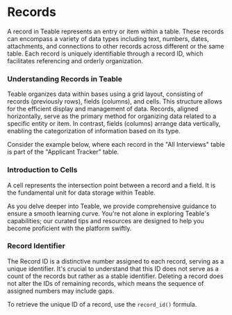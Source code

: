 # Records

A record in Teable represents an entry or item within a table. These records can encompass a variety of data types including text, numbers, dates, attachments, and connections to other records across different or the same table. Each record is uniquely identifiable through a record ID, which facilitates referencing and orderly organization.

### Understanding Records in Teable

Teable organizes data within bases using a grid layout, consisting of records (previously rows), fields (columns), and cells. This structure allows for the efficient display and management of data. Records, aligned horizontally, serve as the primary method for organizing data related to a specific entity or item. In contrast, fields (columns) arrange data vertically, enabling the categorization of information based on its type.

Consider the example below, where each record in the "All Interviews" table is part of the "Applicant Tracker" table.

### Introduction to Cells

A cell represents the intersection point between a record and a field. It is the fundamental unit for data storage within Teable.&#x20;

As you delve deeper into Teable, we provide comprehensive guidance to ensure a smooth learning curve. You're not alone in exploring Teable's capabilities; our curated tips and resources are designed to help you become proficient with the platform swiftly.

### Record Identifier

The Record ID is a distinctive number assigned to each record, serving as a unique identifier. It's crucial to understand that this ID does not serve as a count of the records but rather as a stable identifier. Deleting a record does not alter the IDs of remaining records, which means the sequence of assigned numbers may include gaps.

To retrieve the unique ID of a record, use the `record_id()` formula.

### &#x20;
